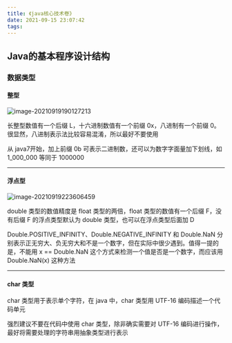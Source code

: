 ```yaml
---
title: 《java核心技术卷》
date: 2021-09-15 23:07:42
tags:
---
```




## Java的基本程序设计结构

### 数据类型

#### 整型



![image-20210919190127213](C:\Users\A\AppData\Roaming\Typora\typora-user-images\image-20210919190127213.png)



长整型数值有一个后缀 L，十六进制数值有一个前缀 0x，八进制有一个前缀 0。很显然，八进制表示法比较容易混淆，所以最好不要使用



从 java7开始，加上前缀 0b 可表示二进制数，还可以为数字字面量加下划线，如 1_000_000 等同于 1000000



------

#### 浮点型



![image-20210919223606459](C:\Users\A\AppData\Roaming\Typora\typora-user-images\image-20210919223606459.png)



double 类型的数值精度是 float 类型的两倍，float 类型的数值有一个后缀 F，没有后缀 F 的浮点类型默认为 double 类型，也可以在浮点类型后面加 D



Double.POSITIVE_INFINITY、Double.NEGATIVE_INFINITY 和 Double.NaN 分别表示正无穷大、负无穷大和不是一个数字，但在实际中很少遇到。值得一提的是，不能用 x == Double.NaN 这个方式来检测一个值是否是一个数字，而应该用 Double.NaN(x) 这种方法



------

#### char 类型



char 类型用于表示单个字符，在 java 中，char 类型用 UTF-16 编码描述一个代码单元



强烈建议不要在代码中使用 char 类型，除非确实需要对 UTF-16 编码进行操作，最好将需要处理的字符串用抽象类型进行表示
